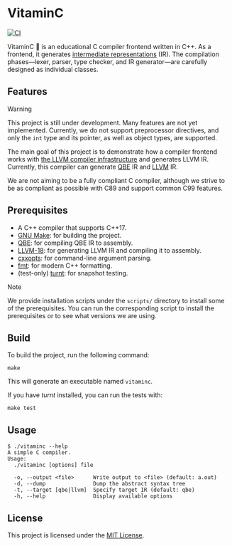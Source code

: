 # VitaminC

[![CI](https://github.com/fruits-lab/vitaminc/actions/workflows/ci.yml/badge.svg)](https://github.com/fruits-lab/vitaminc/actions/workflows/ci.yml)

VitaminC 🍋 is an educational C compiler frontend written in C++. As a frontend, it generates [intermediate representations](https://en.wikipedia.org/wiki/Intermediate_representation) (IR). The compilation phases—lexer, parser, type checker, and IR generator—are carefully designed as individual classes.

## Features

> [!WARNING]
> This project is still under development. Many features are not yet implemented. Currently, we do not support preprocessor directives, and only the `int` type and its pointer, as well as object types, are supported.

The main goal of this project is to demonstrate how a compiler frontend works with [the LLVM compiler infrastructure](https://llvm.org/) and generates LLVM IR. Currently, this compiler can generate [QBE](https://c9x.me/compile/) IR and [LLVM](https://llvm.org/docs/LangRef.html) IR.

We are not aiming to be a fully compliant C compiler, although we strive to be as compliant as possible with C89 and support common C99 features.

## Prerequisites

- A C++ compiler that supports C++17.
- [GNU Make](https://www.gnu.org/software/make/): for building the project.
- [QBE](https://c9x.me/compile/releases.html): for compiling QBE IR to assembly.
- [LLVM-18](https://releases.llvm.org/): for generating LLVM IR and compiling it to assembly.
- [cxxopts](https://github.com/jarro2783/cxxopts): for command-line argument parsing.
- [fmt](https://fmt.dev/latest/index.html): for modern C++ formatting.
- (test-only) [turnt](https://github.com/cucapra/turnt): for snapshot testing.

> [!NOTE]
> We provide installation scripts under the `scripts/` directory to install some of the prerequisites. You can run the corresponding script to install the prerequisites or to see what versions we are using.

## Build

To build the project, run the following command:

```console
make
```

This will generate an executable named `vitaminc`.

If you have _turnt_ installed, you can run the tests with:

```console
make test
```

## Usage

```console
$ ./vitaminc --help
A simple C compiler.
Usage:
  ./vitaminc [options] file

  -o, --output <file>      Write output to <file> (default: a.out)
  -d, --dump               Dump the abstract syntax tree
  -t, --target [qbe|llvm]  Specify target IR (default: qbe)
  -h, --help               Display available options
```

## License

This project is licensed under the [MIT License](LICENSE).
